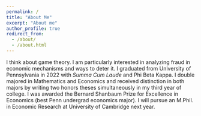 ```yaml
---
permalink: /
title: "About Me"
excerpt: "About me"
author_profile: true
redirect_from:
  - /about/
  - /about.html
---
```


I think about game theory. I am particularly interested in analyzing fraud in economic mechanisms and ways to deter it. I graduated from University of Pennsylvania in 2022 with *Summa Cum Laude* and Phi Beta Kappa. I double majored in Mathematics and Economics and received distinction in both majors by writing two honors theses simultaneously in my third year of college. I was awarded the Bernard Shanbaum Prize for Excellence in Economics (best Penn undergrad economics major). I will pursue an M.Phil. in Economic Research at University of Cambridge next year.
